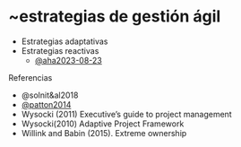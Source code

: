 # ~estrategias de gestión ágil

* Estrategias adaptativas
* Estrategias reactivas
  * [@aha2023-08-23](@aha2023-08-23.md)

Referencias

* @solnit&al2018
* [@patton2014](@patton2014.md)
* Wysocki (2011) Executive’s guide to project management
* Wysocki(2010) Adaptive Project Framework
* Willink and Babin (2015). Extreme ownership
